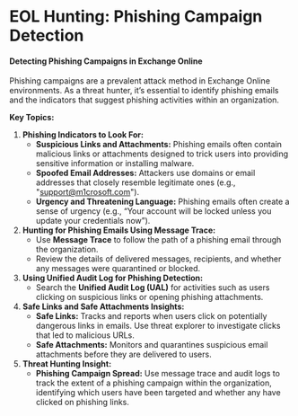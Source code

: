 # EOL Hunting: Phishing Campaign Detection

#### **Detecting Phishing Campaigns in Exchange Online**

Phishing campaigns are a prevalent attack method in Exchange Online environments. As a threat hunter, it’s essential to identify phishing emails and the indicators that suggest phishing activities within an organization.

**Key Topics:**

1. **Phishing Indicators to Look For:**
   * **Suspicious Links and Attachments:** Phishing emails often contain malicious links or attachments designed to trick users into providing sensitive information or installing malware.
   * **Spoofed Email Addresses:** Attackers use domains or email addresses that closely resemble legitimate ones (e.g., "support@m1crosoft.com").
   * **Urgency and Threatening Language:** Phishing emails often create a sense of urgency (e.g., “Your account will be locked unless you update your credentials now”).
2. **Hunting for Phishing Emails Using Message Trace:**
   * Use **Message Trace** to follow the path of a phishing email through the organization.
   * Review the details of delivered messages, recipients, and whether any messages were quarantined or blocked.
3. **Using Unified Audit Log for Phishing Detection:**
   * Search the **Unified Audit Log (UAL)** for activities such as users clicking on suspicious links or opening phishing attachments.
4. **Safe Links and Safe Attachments Insights:**
   * **Safe Links:** Tracks and reports when users click on potentially dangerous links in emails. Use threat explorer to investigate clicks that led to malicious URLs.
   * **Safe Attachments:** Monitors and quarantines suspicious email attachments before they are delivered to users.
5. **Threat Hunting Insight:**
   * **Phishing Campaign Spread:** Use message trace and audit logs to track the extent of a phishing campaign within the organization, identifying which users have been targeted and whether any have clicked on phishing links.
